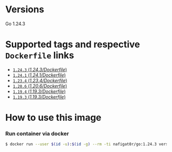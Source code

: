 # Versions
Go 1.24.3

# Supported tags and respective `Dockerfile` links
-	[`1.24.3` (*1.24.3/Dockerfile*)](https://github.com/nafigator/docker-library/blob/master/golang/1.24.3/Dockerfile)
-	[`1.24.1` (*1.24.1/Dockerfile*)](https://github.com/nafigator/docker-library/blob/master/golang/1.24.1/Dockerfile)
-	[`1.23.4` (*1.23.4/Dockerfile*)](https://github.com/nafigator/docker-library/blob/master/golang/1.23.4/Dockerfile)
-	[`1.20.6` (*1.20.6/Dockerfile*)](https://github.com/nafigator/docker-library/blob/master/golang/1.20.6/Dockerfile)
-	[`1.19.4` (*1.19.3/Dockerfile*)](https://github.com/nafigator/docker-library/blob/master/golang/1.19.4/Dockerfile)
-	[`1.19.3` (*1.19.3/Dockerfile*)](https://github.com/nafigator/docker-library/blob/master/golang/1.19.3/Dockerfile)

# How to use this image
### Run container via docker
```bash
$ docker run --user $(id -u):$(id -g) --rm -ti nafigat0r/go:1.24.3 version
```
